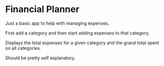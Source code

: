 # Financial Planner

Just a basic app to help with managing expenses. 

First add a category and then start adding expenses to that category.

Displays the total expenses for a given category and the grand total spent on all categories.

Should be pretty self explanatory.